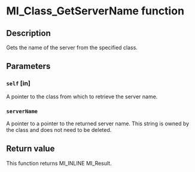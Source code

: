 # MI_Class_GetServerName function

## Description

Gets the name of the server from the specified class.

## Parameters

### `self` [in]

A pointer to the class from which to retrieve the server name.

### `serverName`

A pointer to a pointer to the returned server name. This string is owned by the class and does not need to be deleted.

## Return value

This function returns MI_INLINE MI_Result.
